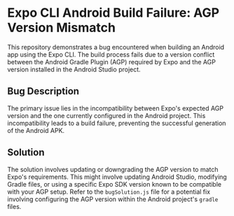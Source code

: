 # Expo CLI Android Build Failure: AGP Version Mismatch

This repository demonstrates a bug encountered when building an Android app using the Expo CLI. The build process fails due to a version conflict between the Android Gradle Plugin (AGP) required by Expo and the AGP version installed in the Android Studio project.

## Bug Description
The primary issue lies in the incompatibility between Expo's expected AGP version and the one currently configured in the Android project. This incompatibility leads to a build failure, preventing the successful generation of the Android APK.

## Solution
The solution involves updating or downgrading the AGP version to match Expo's requirements.  This might involve updating Android Studio, modifying Gradle files, or using a specific Expo SDK version known to be compatible with your AGP setup.  Refer to the `bugSolution.js` file for a potential fix involving configuring the AGP version within the Android project's `gradle` files.